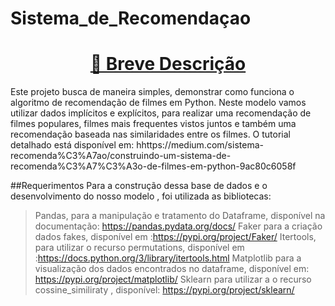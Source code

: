 # Sistema_de_Recomendaçao

<h1 align="center">
    <a href="https://pt-br.reactjs.org/">🔗 Breve Descrição</a>
</h1>
<p align="center">

Este projeto busca de maneira simples, demonstrar como funciona o algoritmo de recomendação de filmes em Python.
Neste modelo vamos utilizar dados implícitos e explícitos, para realizar uma recomendação de filmes populares, filmes mais frequentes vistos juntos e também uma recomendação baseada nas similaridades entre os filmes.
O tutorial detalhado está disponível em: hhttps://medium.com/sistema-recomenda%C3%A7ao/construindo-um-sistema-de-recomenda%C3%A7%C3%A3o-de-filmes-em-python-9ac80c6058f

##Requerimentos
Para a construção dessa base de dados e o desenvolvimento do nosso modelo , foi utilizada as bibliotecas:
> Pandas, para a manipulação e tratamento do Dataframe, disponível na documentação: https://pandas.pydata.org/docs/
> Faker para a criação dados fakes, disponível em :https://pypi.org/project/Faker/
> Itertools, para utilizar o recurso permutations, disponível em :https://docs.python.org/3/library/itertools.html
> Matplotlib para a visualização dos dados encontrados no dataframe, disponível em: https://pypi.org/project/matplotlib/
> Sklearn para utilizar a o recurso cossine_similiraty , disponível:  https://pypi.org/project/sklearn/

